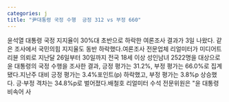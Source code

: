 ```yaml
---
categories: j
title: "尹대통령 국정 수행  긍정 312 vs 부정 660"
---
```

윤석열 대통령 국정 지지율이 30%대 초반으로 하락한 여론조사 결과가 3일 나왔다. 같은 조사에서 국민의힘 지지율도 동반 하락했다.여론조사 전문업체 리얼미터가 미디어트리뷴 의뢰로 지난달 26일부터 30일까지 전국 18세 이상 성인남녀 2522명을 대상으로 윤 대통령의 국정 수행을 조사한 결과, 긍정 평가는 31.2%, 부정 평가는 66.0%로 집계됐다.지난주 대비 긍정 평가는 3.4%포인트(p) 하락했고, 부정 평가는 3.8%p 상승했다. 긍·부정 격차는 34.8%p로 벌어졌다.배철호 리얼미터 수석 전문위원은 "윤 대통령 비속어 사
